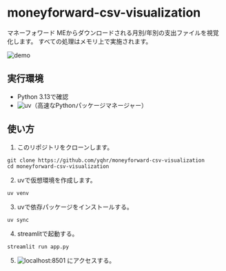 # moneyforward-csv-visualization
マネーフォワード MEからダウンロードされる月別/年別の支出ファイルを視覚化します。
すべての処理はメモリ上で実施されます。

![demo](https://raw.githubusercontent.com/wiki/yqhr/moneyforward-csv-visualization/images/demo.gif)

## 実行環境
- Python 3.13で確認
- ![uv](https://github.com/astral-sh/uv)（高速なPythonパッケージマネージャー）

## 使い方
1. このリポジトリをクローンします。
```
git clone https://github.com/yqhr/moneyforward-csv-visualization
cd moneyforward-csv-visualization
```
2. uvで仮想環境を作成します。
```
uv venv
```
3. uvで依存パッケージをインストールする。
```
uv sync
```
4. streamlitで起動する。
```
streamlit run app.py
```
5. ![localhost:8501](http://localhost:8501) にアクセスする。
